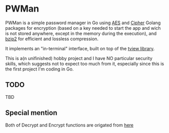 # PWMan

PWMan is a simple password manager in Go using [AES](https://pkg.go.dev/crypto/aes@go1.20.2) and [Cipher](https://pkg.go.dev/crypto/cipher@go1.20.2) Golang packages for encryption (based on a key needed to start the app and wich is not stored anywhere, except in the memory during the execution), and [bzip2](https://github.com/dsnet/compress/tree/master/bzip2) for efficient and lossless compression.

It implements an "in-terminal" interface, built on top of the [tview library](https://github.com/rivo/tview).

This is a(n unifinished) hobby project and I have NO particular security skills, which suggests not to expect too much from it, especially since this is the first project I'm coding in Go.

## TODO

TBD

## Special mention

Both of Decrypt and Encrypt functions are origated from [here](https://bruinsslot.jp/post/golang-crypto/)
